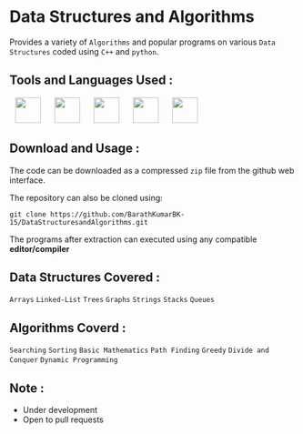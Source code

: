 # Data Structures and Algorithms

 Provides a variety of `Algorithms` and popular programs on various `Data Structures` coded using `C++` and `python`.

## Tools and Languages Used :
<p>
<img width="45" height="45" hspace="10" src="https://cdn.worldvectorlogo.com/logos/c.svg"/>
<img width="45" height="45" hspace="10" src="https://cdn.worldvectorlogo.com/logos/python-5.svg"/>
<img width="45" height="45" hspace="10" src="https://cdn.worldvectorlogo.com/logos/visual-studio-code-1.svg"/>
<img width="45" height="45" hspace="10" src="https://www.vectorlogo.zone/logos/git-scm/git-scm-icon.svg"/>
<img width="45" height="45" hspace="10" src="https://www.vectorlogo.zone/logos/github/github-icon.svg"/>
</p>

## Download and Usage :
The code can be downloaded as a compressed `zip` file from the github web interface.

The repository can also be cloned using:
```
git clone https://github.com/BarathKumarBK-15/DataStructuresandAlgorithms.git
```
The programs after extraction can executed using any compatible **editor/compiler**

## Data Structures Covered :
`Arrays` `Linked-List` `Trees` `Graphs` `Strings` `Stacks` `Queues`

## Algorithms Coverd :
`Searching` `Sorting` `Basic Mathematics` `Path Finding` `Greedy` `Divide and Conquer` `Dynamic Programming`

## Note :
- Under development
- Open to pull requests
